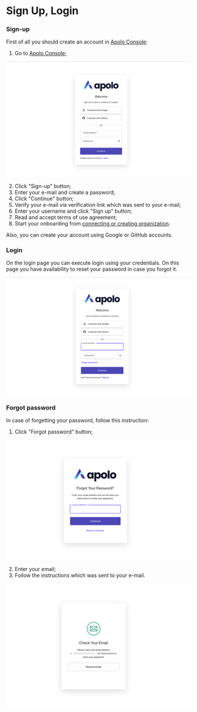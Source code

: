 # Sign Up, Login

### Sign-up

First of all you should create an account in [Apolo Console](https://console.apolo.us):

1. Go to [Apolo Console](https://console.apolo.us);

![](../../.gitbook/assets/Sign-up.png)

2. Click "Sign-up" button;
3. Enter your e-mail and create a password;
4. Click "Continue" button;
5. Verify your e-mail via verification link which was sent to your e-mail;
6. Enter your username and click "Sign up" button;
7. Read and accept terms of use agreement;
8. Start your onboarding from [connecting or creating organization](organizations.md).

Also, you can create your account using Google or GitHub accounts.

### Login

On the login page you can execute login using your credentials. On this page you have availability to reset your password in case you forgot it.

![](../../.gitbook/assets/login.png)

### Forgot password

In case of forgetting your password, follow this instruction:

1. Click "Forgot password" button;

![](../../.gitbook/assets/forgot-pass.png)

2. Enter your email;
3. Follow the instructions which was sent to your e-mail.

![](../../.gitbook/assets/forgot-pass_1.png)
